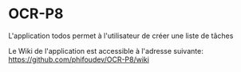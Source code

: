 ﻿# OCR-P8

L'application todos permet à l'utilisateur de créer une liste de tâches

Le Wiki de l'application est accessible à l'adresse suivante:
https://github.com/phifoudev/OCR-P8/wiki
